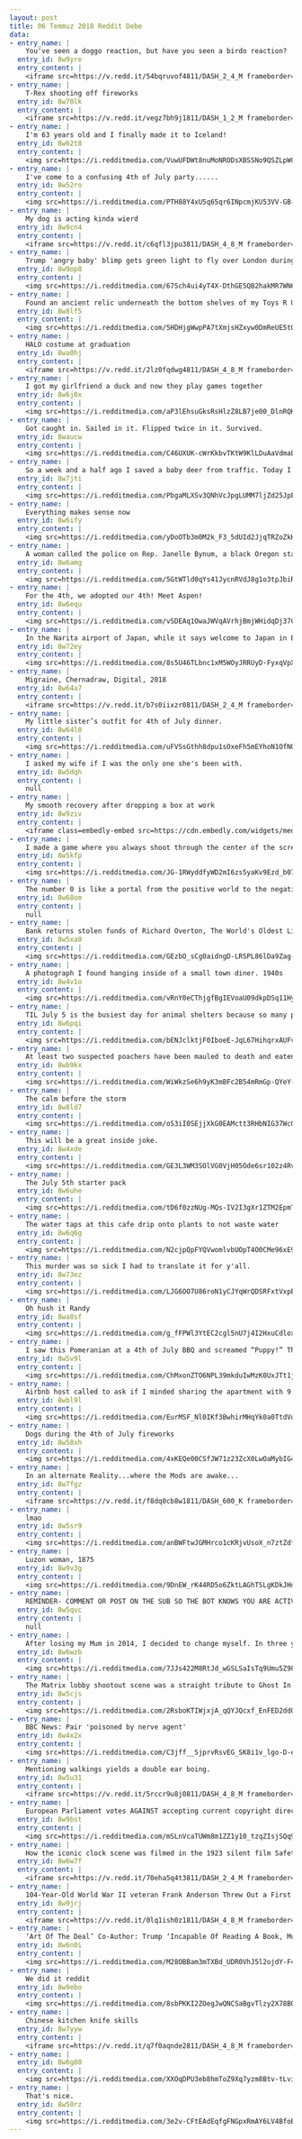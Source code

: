 ```yaml
---
layout: post
title: 06 Temmuz 2018 Reddit Debe
data:
- entry_name: |
    You've seen a doggo reaction, but have you seen a birdo reaction?
  entry_id: 8w9yre
  entry_content: |
    <iframe src=https://v.redd.it/54bqruvof4811/DASH_2_4_M frameborder=0></iframe>
- entry_name: |
    T-Rex shooting off fireworks
  entry_id: 8w70lk
  entry_content: |
    <iframe src=https://v.redd.it/vegz7bh9j1811/DASH_1_2_M frameborder=0></iframe>
- entry_name: |
    I'm 63 years old and I finally made it to Iceland!
  entry_id: 8w62t8
  entry_content: |
    <img src=https://i.redditmedia.com/VuwUFDWt8nuMoNRODsXBSSNo9QSZLpWCGWytiVkf8Rk.jpg?s=d5e7b08e5a2c933febb8b1221b9cf36a frameborder=0>
- entry_name: |
    I've come to a confusing 4th of July party......
  entry_id: 8w52ro
  entry_content: |
    <img src=https://i.redditmedia.com/PTH88Y4xU5q65qr6INpcmjKU53VV-GB-8wJooI_KtS0.jpg?s=247dd274d9e37af83c816a2d4d80f383 frameborder=0>
- entry_name: |
    My dog is acting kinda wierd
  entry_id: 8w9cn4
  entry_content: |
    <iframe src=https://v.redd.it/c6qfl3jpu3811/DASH_4_8_M frameborder=0></iframe>
- entry_name: |
    Trump 'angry baby' blimp gets green light to fly over London during president's visit | The six-metre balloon depicting Mr Trump as a nappy-clad orange baby will take flight from Parliament Square Gardens on 13 July.
  entry_id: 8w9op8
  entry_content: |
    <img src=https://i.redditmedia.com/67Sch4ui4yT4X-DthGE5QB2hakMR7WN6ToMGv_B7_vI.jpg?s=b2d6847862c652e93bc0690bc375dca7 frameborder=0>
- entry_name: |
    Found an ancient relic underneath the bottom shelves of my Toys R Us
  entry_id: 8w8lf5
  entry_content: |
    <img src=https://i.redditmedia.com/5HDHjgWwpPA7tXmjsHZxyw0DmReUE5tQOF1S3wUKDlw.jpg?s=1fa610cfe4f2be1e3b882d5d9bc4cb79 frameborder=0>
- entry_name: |
    HALO costume at graduation
  entry_id: 8wa0hj
  entry_content: |
    <iframe src=https://v.redd.it/2lz0fqdwg4811/DASH_4_8_M frameborder=0></iframe>
- entry_name: |
    I got my girlfriend a duck and now they play games together
  entry_id: 8w6j0x
  entry_content: |
    <img src=https://i.redditmedia.com/aP3lEhsuGksRsHlzZ8LB7je00_DlnRQKb5IxzWJfpCs.jpg?s=b29ed1c46565b1a99e54bd8e89ea38e8 frameborder=0>
- entry_name: |
    Got caught in. Sailed in it. Flipped twice in it. Survived.
  entry_id: 8waucw
  entry_content: |
    <img src=https://i.redditmedia.com/C46UXUK-cWrKkbvTKtW9KlLDuAaVdmaLhB8FZGPD-9s.jpg?s=6b5edfbde89d7cf9112f08d0eaddd909 frameborder=0>
- entry_name: |
    So a week and a half ago I saved a baby deer from traffic. Today I saved a baby deer from my neighbors dogs in my back yard. This is getting weird.
  entry_id: 8w7jti
  entry_content: |
    <img src=https://i.redditmedia.com/PbgaMLXSv3QNhVcJpgLUMM7ljZd25JpEV2WXsevs9jo.jpg?s=04682e8e979a4d8b26d5a888de6361e7 frameborder=0>
- entry_name: |
    Everything makes sense now
  entry_id: 8w6ify
  entry_content: |
    <img src=https://i.redditmedia.com/yDoOTb3m0M2k_F3_5dUId2JjqTRZoZkK6zuIE_DHZ-o.png?s=0f74756397691b50cb0ce77a0c406c5c frameborder=0>
- entry_name: |
    A woman called the police on Rep. Janelle Bynum, a black Oregon state legislator who was canvassing alone in a neighborhood she represents. A deputy showed up and took a picture with her.
  entry_id: 8w6amg
  entry_content: |
    <img src=https://i.redditmedia.com/5GtWTld0qYs41JycnRVdJ8g1o3tpJbiRCy6b_r8cTbk.jpg?s=5937d470aaf158ca66a6154c02251141 frameborder=0>
- entry_name: |
    For the 4th, we adopted our 4th! Meet Aspen!
  entry_id: 8w6equ
  entry_content: |
    <img src=https://i.redditmedia.com/vSDEAq1OwaJWVqAVrhjBmjWHidqDj37CyB0vgpEreEI.jpg?s=ae23b0dedef643e10bf1b1e1ee898add frameborder=0>
- entry_name: |
    In the Narita airport of Japan, while it says welcome to Japan in English, the Japanese text says welcome back
  entry_id: 8w72ey
  entry_content: |
    <img src=https://i.redditmedia.com/8s5U46TLbnc1xM5WOyJRRUyD-FyxqVpXzIyexzfjLNQ.jpg?s=60a247e597e66798abf2656fe2a2f20c frameborder=0>
- entry_name: |
    Migraine, Chernadraw, Digital, 2018
  entry_id: 8w64a7
  entry_content: |
    <iframe src=https://v.redd.it/b7s0iixzr0811/DASH_2_4_M frameborder=0></iframe>
- entry_name: |
    My little sister’s outfit for 4th of July dinner.
  entry_id: 8w64l0
  entry_content: |
    <img src=https://i.redditmedia.com/uFVSsGthh8dpu1sOxeFh5mEYhoN1OfNQ7TEUfHw0ye4.jpg?s=3d694e9f6a64b59ce7fb1c861101dd98 frameborder=0>
- entry_name: |
    I asked my wife if I was the only one she's been with.
  entry_id: 8w5dqh
  entry_content: |
    null
- entry_name: |
    My smooth recovery after dropping a box at work
  entry_id: 8w9ziv
  entry_content: |
    <iframe class=embedly-embed src=https://cdn.embedly.com/widgets/media.html?src=https%3A%2F%2Fgfycat.com%2Fifr%2FBadTornConure&url=https%3A%2F%2Fgfycat.com%2FBadTornConure&image=https%3A%2F%2Fthumbs.gfycat.com%2FBadTornConure-size_restricted.gif&key=522baf40bd3911e08d854040d3dc5c07&type=text%2Fhtml&schema=gfycat width=320 height=576 scrolling=no frameborder=0 allow=autoplay; fullscreen allowfullscreen></iframe>
- entry_name: |
    I made a game where you always shoot through the center of the screen
  entry_id: 8w5kfp
  entry_content: |
    <img src=https://i.redditmedia.com/JG-1RWyddfyWD2mI6zs5yaKv9Ezd_b07BpyqiT8cBlw.gif?fm=jpg&s=62058e92bbee84974e26eed718fc39f7 frameborder=0>
- entry_name: |
    The number 0 is like a portal from the positive world to the negative world
  entry_id: 8w68om
  entry_content: |
    null
- entry_name: |
    Bank returns stolen funds of Richard Overton, The World's Oldest Living WWII Veteran.
  entry_id: 8w5xa0
  entry_content: |
    <img src=https://i.redditmedia.com/GEzbO_sCg0aidngD-LRSPL86lDa9Zag-lkqAjB86Hr0.jpg?s=7f50470053781badc1793dc2a4f24bdd frameborder=0>
- entry_name: |
    A photograph I found hanging inside of a small town diner. 1940s
  entry_id: 8w4v1o
  entry_content: |
    <img src=https://i.redditmedia.com/vRnY0eCThjgfBgIEVoaU09dkpDSq11Hy_wDVAYKwdVA.jpg?s=6c0e0fefa23d37da8678579cb9e867f7 frameborder=0>
- entry_name: |
    TIL July 5 is the busiest day for animal shelters because so many pets run away in fear
  entry_id: 8w6pqi
  entry_content: |
    <img src=https://i.redditmedia.com/bENJclktjF0IboeE-JqL67HihqrxAUFvHVwEEjUiPqI.jpg?s=855125eef1a69b2615c4dbac07caddca frameborder=0>
- entry_name: |
    At least two suspected poachers have been mauled to death and eaten by lions on a South African game reserve
  entry_id: 8wb9kx
  entry_content: |
    <img src=https://i.redditmedia.com/WiWkzSe6h9yK3mBFc2B54mRmGp-QYeY-TH53GtKQlEM.jpg?s=5f13cbc9a809fafdaba8d0a87c18148a frameborder=0>
- entry_name: |
    The calm before the storm
  entry_id: 8w8ld7
  entry_content: |
    <img src=https://i.redditmedia.com/oS3iI0SEjjXkG0EAMctt3RHbNIG37WcGErr--R91KD4.jpg?s=37ecfa02589dd65261e83f3d6b4baf54 frameborder=0>
- entry_name: |
    This will be a great inside joke.
  entry_id: 8w4xde
  entry_content: |
    <img src=https://i.redditmedia.com/GE3L3WM3SOlVG0VjH05Ode6sr102z4RvSNLJfMjU-JQ.jpg?s=a549f3c4e3fe3d9c7c089f09bf49fef9 frameborder=0>
- entry_name: |
    The July 5th starter pack
  entry_id: 8w6uhe
  entry_content: |
    <img src=https://i.redditmedia.com/tD6f0zzNUg-MQs-IV2I3gXr1ZTM2EpmTlaPtsQD65mo.jpg?s=060c36b40a4412682e7b517cca2b9d02 frameborder=0>
- entry_name: |
    The water taps at this cafe drip onto plants to not waste water
  entry_id: 8w6q6g
  entry_content: |
    <img src=https://i.redditmedia.com/N2cjpQpFYQVwomlvbUOpT4O0CMe96xE9hrY52Jo8ZK8.jpg?s=2c12eef306693c2aa66d458e607b0243 frameborder=0>
- entry_name: |
    This murder was so sick I had to translate it for y'all.
  entry_id: 8w73ez
  entry_content: |
    <img src=https://i.redditmedia.com/LJG6OO7U86roN1yCJYqWrQDSRFxtVxpEG4hm8FKZ1AY.jpg?s=3ec191162165064a1387b3877edd6475 frameborder=0>
- entry_name: |
    Oh hush it Randy
  entry_id: 8wa8sf
  entry_content: |
    <img src=https://i.redditmedia.com/g_fFPWl3YtEC2cgl5nU7j4I2HxuCdloxyikB7K_kj_U.jpg?s=9a8b901f8e071ef1dcdc99a338745eaa frameborder=0>
- entry_name: |
    I saw this Pomeranian at a 4th of July BBQ and screamed “Puppy!” The owner corrected me and told me he’s 17 years old! His name is Buddy.
  entry_id: 8w5v9l
  entry_content: |
    <img src=https://i.redditmedia.com/ChMxonZTO6NPL39mkduIwMzK0UxJTt1jVoEtlaZzJnQ.jpg?s=3880e61f0702f7b2ed4ffb5490a4f33a frameborder=0>
- entry_name: |
    Airbnb host called to ask if I minded sharing the apartment with 9 french bulldog puppies...
  entry_id: 8wbl9l
  entry_content: |
    <img src=https://i.redditmedia.com/EurMSF_Nl0IKf3BwhirMHqYk0a0TtdVopq4gJMmroGw.jpg?s=4ab687ad3c2ef841e66400af08ebb90d frameborder=0>
- entry_name: |
    Dogs during the 4th of July fireworks
  entry_id: 8w58xh
  entry_content: |
    <img src=https://i.redditmedia.com/4xKEQe00CSfJW71z23ZcX0LwOaMybIG4fFfVDH-XWFw.jpg?s=28b8ece9ad33d555ca9a4a7dc5360b5a frameborder=0>
- entry_name: |
    In an alternate Reality...where the Mods are awake...
  entry_id: 8w7fgz
  entry_content: |
    <iframe src=https://v.redd.it/f8dq0cb8w1811/DASH_600_K frameborder=0></iframe>
- entry_name: |
    lmao
  entry_id: 8w5sr9
  entry_content: |
    <img src=https://i.redditmedia.com/anBWFtwJGMHrco1cKRjvUsoX_n7ztZdf2JIdSdYxE04.jpg?s=1a91945c284e3cbccc3bcec634b017c0 frameborder=0>
- entry_name: |
    Luzon woman, 1875
  entry_id: 8w9v3g
  entry_content: |
    <img src=https://i.redditmedia.com/9DnEW_rK44RD5o6ZktLAGhTSLgKDkJHdVjRG4WImBpg.jpg?s=e95b0e47b60fae978370311c47ce7d31 frameborder=0>
- entry_name: |
    REMINDER- COMMENT OR POST ON THE SUB SO THE BOT KNOWS YOU ARE ACTIVE
  entry_id: 8w5qvc
  entry_content: |
    null
- entry_name: |
    After losing my Mum in 2014, I decided to change myself. In three years, went from 184kg to 78kg. I hope she'd be proud.
  entry_id: 8w6wzb
  entry_content: |
    <img src=https://i.redditmedia.com/7JJs422M8RtJd_wGSLSaIsTq9Umu5Z98syunMSMgMOw.png?s=0ee6bcb8502666afb175f350cd2d92b1 frameborder=0>
- entry_name: |
    The Matrix lobby shootout scene was a straight tribute to Ghost In The Shell.
  entry_id: 8w5cjs
  entry_content: |
    <img src=https://i.redditmedia.com/2RsboKTIWjxjA_qQYJQcxf_EnFED2dd0rIlknR_rdB4.gif?fm=jpg&s=0b781a6473f4fccea2d3f2311802ed9e frameborder=0>
- entry_name: |
    BBC News: Pair 'poisoned by nerve agent'
  entry_id: 8w4x2x
  entry_content: |
    <img src=https://i.redditmedia.com/C3jff__SjprvRsvEG_SK8i1v_lgo-D-ehYJYwZkUJPg.jpg?s=00a79ca7c70e90b2308c3ae33e4dc8b3 frameborder=0>
- entry_name: |
    Mentioning walkings yields a double ear boing.
  entry_id: 8w5u31
  entry_content: |
    <iframe src=https://v.redd.it/5rccr9u8j0811/DASH_4_8_M frameborder=0></iframe>
- entry_name: |
    European Parliament votes AGAINST accepting current copyright directive proposal
  entry_id: 8w9bst
  entry_content: |
    <img src=https://i.redditmedia.com/mSLnVcaTUWm8m1ZZ1y10_tzqZIsjSQq91cUBuKmfbxU.png?s=73202276a5183c1c01bfdba7dd9be076 frameborder=0>
- entry_name: |
    How the iconic clock scene was filmed in the 1923 silent film Safety Last!
  entry_id: 8w6w7f
  entry_content: |
    <iframe src=https://v.redd.it/70eha5q4t3811/DASH_2_4_M frameborder=0></iframe>
- entry_name: |
    104-Year-Old World War II veteran Frank Anderson Threw Out a First Pitch Yesterday at a Memphis Red Birds Game
  entry_id: 8w9jrj
  entry_content: |
    <iframe src=https://v.redd.it/0lq1ish0z1811/DASH_4_8_M frameborder=0></iframe>
- entry_name: |
    ‘Art Of The Deal’ Co-Author: Trump ‘Incapable Of Reading A Book, Much Less Writing One’
  entry_id: 8w6n0i
  entry_content: |
    <img src=https://i.redditmedia.com/M28OBBam3mTXBd_UDR0VhJ5l2ojdY-F4m9M8D_eo-CQ.jpg?s=a9e89090c8550dfa0e53a50a019e0ab6 frameborder=0>
- entry_name: |
    We did it reddit
  entry_id: 8w9ebo
  entry_content: |
    <img src=https://i.redditmedia.com/8sbPKKI2ZOegJwQNCSaBgvTlzy2X78B0U_JBaksJ1fA.png?s=c6125e12d21b295c7c80a92c3435d6d8 frameborder=0>
- entry_name: |
    Chinese kitchen knife skills
  entry_id: 8w7yyw
  entry_content: |
    <iframe src=https://v.redd.it/q7f0aqnde2811/DASH_4_8_M frameborder=0></iframe>
- entry_name: |
  entry_id: 8w6g88
  entry_content: |
    <img src=https://i.redditmedia.com/XXOqDPU3eb8hmToZ9Xq7yzm8Btv-tLviMDRVsaedKJA.jpg?s=870d0368ad8341328326554d29116a07 frameborder=0>
- entry_name: |
    That's nice.
  entry_id: 8w50rz
  entry_content: |
    <img src=https://i.redditmedia.com/3e2v-CFtEAdEqfgFNGpxRmAY6LV4BfoBBRgmN79JAmM.jpg?s=d85a4e3775147fd1d123f003f3577d54 frameborder=0>
---
```

